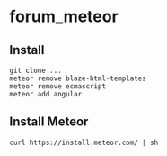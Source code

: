 # forum_meteor

Install
-------
    git clone ...
    meteor remove blaze-html-templates
    meteor remove ecmascript
    meteor add angular


Install Meteor
--------------
    curl https://install.meteor.com/ | sh